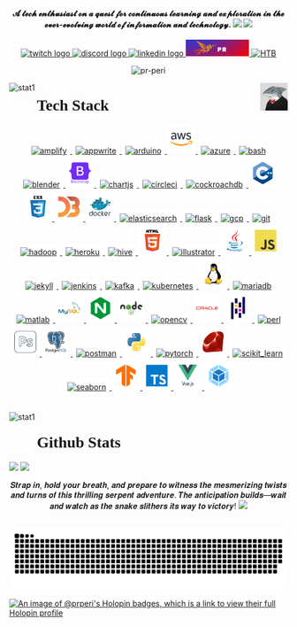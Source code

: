 <h4 align="center">𝓐 𝓽𝓮𝓬𝓱 𝓮𝓷𝓽𝓱𝓾𝓼𝓲𝓪𝓼𝓽 𝓸𝓷 𝓪 𝓺𝓾𝓮𝓼𝓽 𝓯𝓸𝓻 𝓬𝓸𝓷𝓽𝓲𝓷𝓾𝓸𝓾𝓼 𝓵𝓮𝓪𝓻𝓷𝓲𝓷𝓰 𝓪𝓷𝓭 𝓮𝔁𝓹𝓵𝓸𝓻𝓪𝓽𝓲𝓸𝓷 𝓲𝓷 𝓽𝓱𝓮 𝓮𝓿𝓮𝓻-𝓮𝓿𝓸𝓵𝓿𝓲𝓷𝓰 𝔀𝓸𝓻𝓵𝓭 𝓸𝓯 𝓲𝓷𝓯𝓸𝓻𝓶𝓪𝓽𝓲𝓸𝓷 𝓪𝓷𝓭 𝓽𝓮𝓬𝓱𝓷𝓸𝓵𝓸𝓰𝔂. 
  <img src="https://cdn.joypixels.com/products/previews/O6D7BMG8R2DMMNC4LLZH/2406_cjuRwyoxcQAx9zTZ0XClM3a1FNx9uYPV.gif" width="30" />
  <img src="https://cdn.joypixels.com/products/previews/O6D7BMG8R2DMMNC4LLZH/2395_PwTW42SsR2IeSmL5oXnjWONYiAZFgHSB.gif" width="30" />
</h4>

<div align="center">
<a href="https://www.twitch.tv/periii_r" target="_blank">
  <img src="https://img.shields.io/static/v1?message=Twitch&logo=twitch&label=&color=9146FF&logoColor=white&labelColor=&style=for-the-badge" height="30" alt="twitch logo" />
</a>
<a href="https://discordapp.com/users/691190562287648828">
  <img src="https://img.shields.io/static/v1?message=Discord&logo=discord&label=&color=7289DA&logoColor=white&labelColor=&style=for-the-badge" height="30" alt="discord logo" />
</a>
<a href="https://www.linkedin.com/in/perivitta-rajendran/" target="_blank">
  <img src="https://img.shields.io/static/v1?message=LinkedIn&logo=linkedin&label=&color=0077B5&logoColor=white&labelColor=&style=for-the-badge" height="30" alt="linkedin logo" />
</a>
<a href="https://pr-peri.github.io/" target="_blank">
  <img src="website-logo.png" height="30" width="115" alt="PR's Website" />
</a>

<a href="https://app.hackthebox.com/profile/222612" target="_blank">
  <img src="https://github-production-user-asset-6210df.s3.amazonaws.com/46223444/258570393-256ed4aa-0ae4-427b-855b-58ccb5bbbf2a.png" height="30" width="115" alt="HTB" />
</a>

</div>

<p align="center">
  <img src="https://komarev.com/ghpvc/?username=pr-peri&label=Profile%20views&color=94e3fe&style=plastic" alt="pr-peri" />
</p>

<img align="right" width="50" height="50" src="original.gif"/>

<img align="left" alt="stat1" width="50" height="50" src="https://img.myloview.com.br/posters/glowing-neon-line-scissors-cutting-a-credit-card-icon-isolated-on-black-background-online-payment-cash-withdrawal-financial-operations-shopping-sign-colorful-outline-concept-vector-400-263397388.jpg" >


<h1 style="font-family:verdana;"> Tech Stack </h1>


<p align="center">
  <a href="https://aws.amazon.com/amplify/" target="_blank" rel="noreferrer">
    <img src="https://docs.amplify.aws/assets/logo-dark.svg" alt="amplify" width="40" height="40" style="background: white; padding: 6px; border-radius: 6px;" />
  </a>
  <a href="https://appwrite.io" target="_blank" rel="noreferrer">
    <img src="https://www.vectorlogo.zone/logos/appwriteio/appwriteio-icon.svg" alt="appwrite" width="40" height="40" style="background: white; padding: 6px; border-radius: 6px;" />
  </a>
  <a href="https://www.arduino.cc/" target="_blank" rel="noreferrer">
    <img src="https://cdn.worldvectorlogo.com/logos/arduino-1.svg" alt="arduino" width="40" height="40" style="background: white; padding: 6px; border-radius: 6px;" />
  </a>
  <a href="https://aws.amazon.com" target="_blank" rel="noreferrer">
    <img src="https://raw.githubusercontent.com/devicons/devicon/master/icons/amazonwebservices/amazonwebservices-original-wordmark.svg" alt="aws" width="40" height="40" style="background: white; padding: 6px; border-radius: 6px;" />
  </a>
  <a href="https://azure.microsoft.com/en-in/" target="_blank" rel="noreferrer">
    <img src="https://www.vectorlogo.zone/logos/microsoft_azure/microsoft_azure-icon.svg" alt="azure" width="40" height="40" style="background: white; padding: 6px; border-radius: 6px;" />
  </a>
  <a href="https://www.gnu.org/software/bash/" target="_blank" rel="noreferrer">
    <img src="https://www.vectorlogo.zone/logos/gnu_bash/gnu_bash-icon.svg" alt="bash" width="40" height="40" style="background: white; padding: 6px; border-radius: 6px;" />
  </a>
  <a href="https://www.blender.org/" target="_blank" rel="noreferrer">
    <img src="https://download.blender.org/branding/community/blender_community_badge_white.svg" alt="blender" width="40" height="40" style="background: white; padding: 6px; border-radius: 6px;" />
  </a>
  <a href="https://getbootstrap.com" target="_blank" rel="noreferrer">
    <img src="https://raw.githubusercontent.com/devicons/devicon/master/icons/bootstrap/bootstrap-plain-wordmark.svg" alt="bootstrap" width="40" height="40" style="background: white; padding: 6px; border-radius: 6px;" />
  </a>
  <a href="https://www.chartjs.org" target="_blank" rel="noreferrer">
    <img src="https://www.chartjs.org/media/logo-title.svg" alt="chartjs" width="40" height="40" style="background: white; padding: 6px; border-radius: 6px;" />
  </a>
  <a href="https://circleci.com" target="_blank" rel="noreferrer">
    <img src="https://www.vectorlogo.zone/logos/circleci/circleci-icon.svg" alt="circleci" width="40" height="40" style="background: white; padding: 6px; border-radius: 6px;" />
  </a>
  <a href="https://www.cockroachlabs.com/product/cockroachdb/" target="_blank" rel="noreferrer">
    <img src="https://cdn.worldvectorlogo.com/logos/cockroachdb.svg" alt="cockroachdb" width="40" height="40" style="background: white; padding: 6px; border-radius: 6px;" />
  </a>
  <a href="https://www.w3schools.com/cpp/" target="_blank" rel="noreferrer">
    <img src="https://raw.githubusercontent.com/devicons/devicon/master/icons/cplusplus/cplusplus-original.svg" alt="cplusplus" width="40" height="40" style="background: white; padding: 6px; border-radius: 6px;" />
  </a>
  <a href="https://www.w3schools.com/css/" target="_blank" rel="noreferrer">
    <img src="https://raw.githubusercontent.com/devicons/devicon/master/icons/css3/css3-original-wordmark.svg" alt="css3" width="40" height="40" style="background: white; padding: 6px; border-radius: 6px;" />
  </a>
  <a href="https://d3js.org/" target="_blank" rel="noreferrer">
    <img src="https://raw.githubusercontent.com/devicons/devicon/master/icons/d3js/d3js-original.svg" alt="d3js" width="40" height="40" style="background: white; padding: 6px; border-radius: 6px;" />
  </a>
  <a href="https://www.docker.com/" target="_blank" rel="noreferrer">
    <img src="https://raw.githubusercontent.com/devicons/devicon/master/icons/docker/docker-original-wordmark.svg" alt="docker" width="40" height="40" style="background: white; padding: 6px; border-radius: 6px;" />
  </a>
  <a href="https://www.elastic.co" target="_blank" rel="noreferrer">
    <img src="https://www.vectorlogo.zone/logos/elastic/elastic-icon.svg" alt="elasticsearch" width="40" height="40" style="background: white; padding: 6px; border-radius: 6px;" />
  </a>
  <a href="https://flask.palletsprojects.com/" target="_blank" rel="noreferrer">
    <img src="https://www.vectorlogo.zone/logos/pocoo_flask/pocoo_flask-icon.svg" alt="flask" width="40" height="40" style="background: white; padding: 6px; border-radius: 6px;" />
  </a>
  <a href="https://cloud.google.com" target="_blank" rel="noreferrer">
    <img src="https://www.vectorlogo.zone/logos/google_cloud/google_cloud-icon.svg" alt="gcp" width="40" height="40" style="background: white; padding: 6px; border-radius: 6px;" />
  </a>
  <a href="https://git-scm.com/" target="_blank" rel="noreferrer">
    <img src="https://www.vectorlogo.zone/logos/git-scm/git-scm-icon.svg" alt="git" width="40" height="40" style="background: white; padding: 6px; border-radius: 6px;" />
  </a>
  <a href="https://hadoop.apache.org/" target="_blank" rel="noreferrer">
    <img src="https://www.vectorlogo.zone/logos/apache_hadoop/apache_hadoop-icon.svg" alt="hadoop" width="40" height="40" style="background: white; padding: 6px; border-radius: 6px;" />
  </a>
  <a href="https://heroku.com" target="_blank" rel="noreferrer">
    <img src="https://www.vectorlogo.zone/logos/heroku/heroku-icon.svg" alt="heroku" width="40" height="40" style="background: white; padding: 6px; border-radius: 6px;" />
  </a>
  <a href="https://hive.apache.org/" target="_blank" rel="noreferrer">
    <img src="https://www.vectorlogo.zone/logos/apache_hive/apache_hive-icon.svg" alt="hive" width="40" height="40" style="background: white; padding: 6px; border-radius: 6px;" />
  </a>
  <a href="https://www.w3.org/html/" target="_blank" rel="noreferrer">
    <img src="https://raw.githubusercontent.com/devicons/devicon/master/icons/html5/html5-original-wordmark.svg" alt="html5" width="40" height="40" style="background: white; padding: 6px; border-radius: 6px;" />
  </a>
  <a href="https://www.adobe.com/in/products/illustrator.html" target="_blank" rel="noreferrer">
    <img src="https://www.vectorlogo.zone/logos/adobe_illustrator/adobe_illustrator-icon.svg" alt="illustrator" width="40" height="40" style="background: white; padding: 6px; border-radius: 6px;" />
  </a>
  <a href="https://www.java.com" target="_blank" rel="noreferrer">
    <img src="https://raw.githubusercontent.com/devicons/devicon/master/icons/java/java-original.svg" alt="java" width="40" height="40" style="background: white; padding: 6px; border-radius: 6px;" />
  </a>
  <a href="https://developer.mozilla.org/en-US/docs/Web/JavaScript" target="_blank" rel="noreferrer">
    <img src="https://raw.githubusercontent.com/devicons/devicon/master/icons/javascript/javascript-original.svg" alt="javascript" width="40" height="40" style="background: white; padding: 6px; border-radius: 6px;" />
  </a>
  <a href="https://jekyllrb.com/" target="_blank" rel="noreferrer">
    <img src="https://www.vectorlogo.zone/logos/jekyllrb/jekyllrb-icon.svg" alt="jekyll" width="40" height="40" style="background: white; padding: 6px; border-radius: 6px;" />
  </a>
  <a href="https://www.jenkins.io" target="_blank" rel="noreferrer">
    <img src="https://www.vectorlogo.zone/logos/jenkins/jenkins-icon.svg" alt="jenkins" width="40" height="40" style="background: white; padding: 6px; border-radius: 6px;" />
  </a>
  <a href="https://kafka.apache.org/" target="_blank" rel="noreferrer">
    <img src="https://www.vectorlogo.zone/logos/apache_kafka/apache_kafka-icon.svg" alt="kafka" width="40" height="40" style="background: white; padding: 6px; border-radius: 6px;" />
  </a>
  <a href="https://kubernetes.io" target="_blank" rel="noreferrer">
    <img src="https://www.vectorlogo.zone/logos/kubernetes/kubernetes-icon.svg" alt="kubernetes" width="40" height="40" style="background: white; padding: 6px; border-radius: 6px;" />
  </a>
  <a href="https://www.linux.org/" target="_blank" rel="noreferrer">
    <img src="https://raw.githubusercontent.com/devicons/devicon/master/icons/linux/linux-original.svg" alt="linux" width="40" height="40" style="background: white; padding: 6px; border-radius: 6px;" />
  </a>
  <a href="https://mariadb.org/" target="_blank" rel="noreferrer">
    <img src="https://www.vectorlogo.zone/logos/mariadb/mariadb-icon.svg" alt="mariadb" width="40" height="40" style="background: white; padding: 6px; border-radius: 6px;" />
  </a>
  <a href="https://www.mathworks.com/" target="_blank" rel="noreferrer">
    <img src="https://upload.wikimedia.org/wikipedia/commons/2/21/Matlab_Logo.png" alt="matlab" width="40" height="40" style="background: white; padding: 6px; border-radius: 6px;" />
  </a>
  <a href="https://www.mysql.com/" target="_blank" rel="noreferrer">
    <img src="https://raw.githubusercontent.com/devicons/devicon/master/icons/mysql/mysql-original-wordmark.svg" alt="mysql" width="40" height="40" style="background: white; padding: 6px; border-radius: 6px;" />
  </a>
  <a href="https://www.nginx.com" target="_blank" rel="noreferrer">
    <img src="https://raw.githubusercontent.com/devicons/devicon/master/icons/nginx/nginx-original.svg" alt="nginx" width="40" height="40" style="background: white; padding: 6px; border-radius: 6px;" />
  </a>
  <a href="https://nodejs.org" target="_blank" rel="noreferrer">
    <img src="https://raw.githubusercontent.com/devicons/devicon/master/icons/nodejs/nodejs-original-wordmark.svg" alt="nodejs" width="40" height="40" style="background: white; padding: 6px; border-radius: 6px;" />
  </a>
  <a href="https://opencv.org/" target="_blank" rel="noreferrer">
    <img src="https://www.vectorlogo.zone/logos/opencv/opencv-icon.svg" alt="opencv" width="40" height="40" style="background: white; padding: 6px; border-radius: 6px;" />
  </a>
  <a href="https://www.oracle.com/" target="_blank" rel="noreferrer">
    <img src="https://raw.githubusercontent.com/devicons/devicon/master/icons/oracle/oracle-original.svg" alt="oracle" width="40" height="40" style="background: white; padding: 6px; border-radius: 6px;" />
  </a>
  <a href="https://pandas.pydata.org/" target="_blank" rel="noreferrer">
    <img src="https://raw.githubusercontent.com/devicons/devicon/2ae2a900d2f041da66e950e4d48052658d850630/icons/pandas/pandas-original.svg" alt="pandas" width="40" height="40" style="background: white; padding: 6px; border-radius: 6px;" />
  </a>
  <a href="https://www.perl.org/" target="_blank" rel="noreferrer">
    <img src="https://api.iconify.design/logos-perl.svg" alt="perl" width="40" height="40" style="background: white; padding: 6px; border-radius: 6px;" />
  </a>
  <a href="https://www.photoshop.com/en" target="_blank" rel="noreferrer">
    <img src="https://raw.githubusercontent.com/devicons/devicon/master/icons/photoshop/photoshop-line.svg" alt="photoshop" width="40" height="40" style="background: white; padding: 6px; border-radius: 6px;" />
  </a>
  <a href="https://www.postgresql.org" target="_blank" rel="noreferrer">
    <img src="https://raw.githubusercontent.com/devicons/devicon/master/icons/postgresql/postgresql-original-wordmark.svg" alt="postgresql" width="40" height="40" style="background: white; padding: 6px; border-radius: 6px;" />
  </a>
  <a href="https://postman.com" target="_blank" rel="noreferrer">
    <img src="https://www.vectorlogo.zone/logos/getpostman/getpostman-icon.svg" alt="postman" width="40" height="40" style="background: white; padding: 6px; border-radius: 6px;" />
  </a>
  <a href="https://www.python.org" target="_blank" rel="noreferrer">
    <img src="https://raw.githubusercontent.com/devicons/devicon/master/icons/python/python-original.svg" alt="python" width="40" height="40" style="background: white; padding: 6px; border-radius: 6px;" />
  </a>
  <a href="https://pytorch.org/" target="_blank" rel="noreferrer">
    <img src="https://www.vectorlogo.zone/logos/pytorch/pytorch-icon.svg" alt="pytorch" width="40" height="40" style="background: white; padding: 6px; border-radius: 6px;" />
  </a>
  <a href="https://www.ruby-lang.org/en/" target="_blank" rel="noreferrer">
    <img src="https://raw.githubusercontent.com/devicons/devicon/master/icons/ruby/ruby-original.svg" alt="ruby" width="40" height="40" style="background: white; padding: 6px; border-radius: 6px;" />
  </a>
  <a href="https://scikit-learn.org/" target="_blank" rel="noreferrer">
    <img src="https://upload.wikimedia.org/wikipedia/commons/0/05/Scikit_learn_logo_small.svg" alt="scikit_learn" width="40" height="40" style="background: white; padding: 6px; border-radius: 6px;" />
  </a>
  <a href="https://seaborn.pydata.org/" target="_blank" rel="noreferrer">
    <img src="https://seaborn.pydata.org/_images/logo-mark-lightbg.svg" alt="seaborn" width="40" height="40" style="background: white; padding: 6px; border-radius: 6px;" />
  </a>
  <a href="https://www.tensorflow.org/" target="_blank" rel="noreferrer">
    <img src="https://raw.githubusercontent.com/devicons/devicon/master/icons/tensorflow/tensorflow-original.svg" alt="tensorflow" width="40" height="40" style="background: white; padding: 6px; border-radius: 6px;" />
  </a>
  <a href="https://www.typescriptlang.org/" target="_blank" rel="noreferrer">
    <img src="https://raw.githubusercontent.com/devicons/devicon/master/icons/typescript/typescript-original.svg" alt="typescript" width="40" height="40" style="background: white; padding: 6px; border-radius: 6px;" />
  </a>
  <a href="https://vuejs.org" target="_blank" rel="noreferrer">
    <img src="https://raw.githubusercontent.com/devicons/devicon/master/icons/vuejs/vuejs-original-wordmark.svg" alt="vuejs" width="40" height="40" style="background: white; padding: 6px; border-radius: 6px;" />
  </a>
  <a href="https://webpack.js.org" target="_blank" rel="noreferrer">
    <img src="https://raw.githubusercontent.com/devicons/devicon/master/icons/webpack/webpack-original.svg" alt="webpack" width="40" height="40" style="background: white; padding: 6px; border-radius: 6px;" />
  </a>
</p>

<br>
<img align="left" alt="stat1" width="50" height="50" src="https://i.pinimg.com/originals/29/54/3f/29543fd962c81b05eb91d373c8f4889b.jpg" >
<h1 style="font-family:verdana;"> Github Stats  </h1>

<p float="left">
  <img src="https://github-readme-stats-sigma-five.vercel.app/api?username=PR-Peri&theme=radical&hide_border=true&include_all_commits=true&count_private=true" width="100" style="width:45%" />
  
  <img src="https://github-readme-streak-stats.herokuapp.com/?user=PR-Peri&theme=radical&hide_border=true" width="100" style="width:45%"/> 
</p>

<p align="center">𝑺𝒕𝒓𝒂𝒑 𝒊𝒏, 𝒉𝒐𝒍𝒅 𝒚𝒐𝒖𝒓 𝒃𝒓𝒆𝒂𝒕𝒉, 𝒂𝒏𝒅 𝒑𝒓𝒆𝒑𝒂𝒓𝒆 𝒕𝒐 𝒘𝒊𝒕𝒏𝒆𝒔𝒔 𝒕𝒉𝒆 𝒎𝒆𝒔𝒎𝒆𝒓𝒊𝒛𝒊𝒏𝒈 𝒕𝒘𝒊𝒔𝒕𝒔 𝒂𝒏𝒅 𝒕𝒖𝒓𝒏𝒔 𝒐𝒇 𝒕𝒉𝒊𝒔 𝒕𝒉𝒓𝒊𝒍𝒍𝒊𝒏𝒈 𝒔𝒆𝒓𝒑𝒆𝒏𝒕 𝒂𝒅𝒗𝒆𝒏𝒕𝒖𝒓𝒆. 𝑻𝒉𝒆 𝒂𝒏𝒕𝒊𝒄𝒊𝒑𝒂𝒕𝒊𝒐𝒏 𝒃𝒖𝒊𝒍𝒅𝒔—𝒘𝒂𝒊𝒕 𝒂𝒏𝒅 𝒘𝒂𝒕𝒄𝒉 𝒂𝒔 𝒕𝒉𝒆 𝒔𝒏𝒂𝒌𝒆 𝒔𝒍𝒊𝒕𝒉𝒆𝒓𝒔 𝒊𝒕𝒔 𝒘𝒂𝒚 𝒕𝒐 𝒗𝒊𝒄𝒕𝒐𝒓𝒚! 
  <img src="https://cdn.joypixels.com/products/previews/O6D7BMG8R2DMMNC4LLZH/3093_HjgESrckdGU7zYxTAYeXKeGd17abTuBS.gif" width="30" />
</p>
<br clear="both">
<div style="display: flex; justify-content: center;">
  <picture style="width: 100%;">
    <source media="(prefers-color-scheme: dark)" srcset="https://raw.githubusercontent.com/platane/platane/output/github-contribution-grid-snake-dark.svg">
    <source media="(prefers-color-scheme: light)" srcset="https://raw.githubusercontent.com/platane/platane/output/github-contribution-grid-snake.svg">
    <img alt="github contribution grid snake animation" src="https://raw.githubusercontent.com/platane/platane/output/github-contribution-grid-snake.svg" style="max-width: 100%; height: auto;" >
  </picture>
</div>

[![An image of @prperi's Holopin badges, which is a link to view their full Holopin profile](https://holopin.me/prperi)](https://holopin.io/@prperi)

